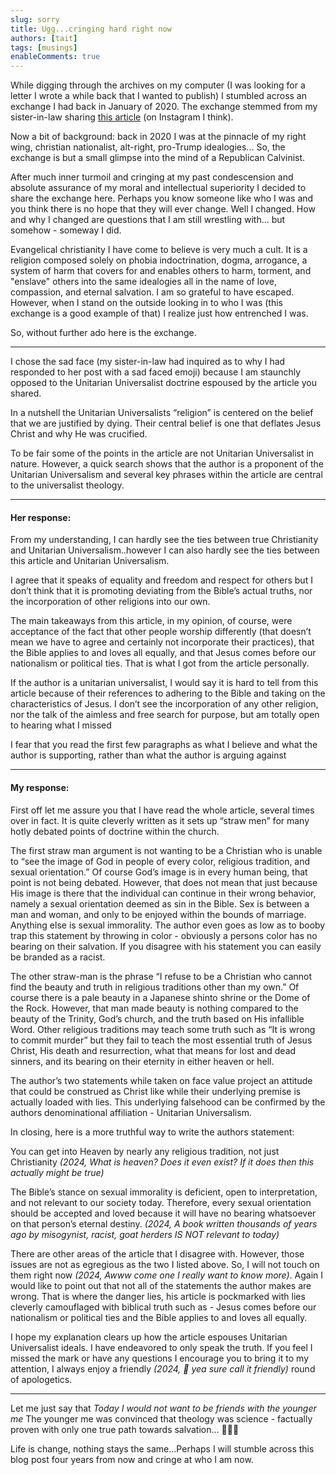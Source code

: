 ```yaml
---
slug: sorry
title: Ugg...cringing hard right now
authors: [tait]
tags: [musings]
enableComments: true
---
```


While digging through the archives on my computer (I was looking for a letter I wrote a while back that I wanted to publish) I stumbled across an exchange I had back in January of 2020. The exchange stemmed from my sister-in-law sharing [this article](https://johnpavlovitz.com/2016/10/21/the-kind-of-christian-i-refuse-to-be/) (on Instagram I think).

Now a bit of background: back in 2020 I was at the pinnacle of my right wing, christian nationalist, alt-right, pro-Trump idealogies... So, the exchange is but a small glimpse into the mind of a Republican Calvinist.

After much inner turmoil and cringing at my past condescension and absolute assurance of my moral and intellectual superiority I decided to share the exchange here. Perhaps you know someone like who I was and you think there is no hope that they will ever change. Well I changed. How and why I changed are questions that I am still wrestling with... but somehow - someway I did.

Evangelical christianity I have come to believe is very much a cult. It is a religion composed solely on phobia indoctrination, dogma, arrogance, a system of harm that covers for and enables others to harm, torment, and "enslave" others into the same idealogies all in the name of love, compassion, and eternal salvation. I am so grateful to have escaped. However, when I stand on the outside looking in to who I was (this exchange is a good example of that) I realize just how entrenched I was.

So, without further ado here is the exchange.

---

I chose the sad face (my sister-in-law had inquired as to why I had responded to her post with a sad faced emoji) because I am staunchly opposed to the Unitarian Universalist doctrine espoused by the article you shared.

In a nutshell the Unitarian Universalists “religion” is centered on the belief that we are justified by dying. Their central belief is one that deflates Jesus Christ and why He was crucified.

To be fair some of the points in the article are not Unitarian Universalist in nature. However, a quick search shows that the author is a proponent of the Unitarian Universalism and several key phrases within the article are central to the universalist theology.

---

#### Her response:

From my understanding, I can hardly see the ties between true Christianity and Unitarian Universalism..however I can also hardly see the ties between this article and Unitarian Universalism.

I agree that it speaks of equality and freedom and respect for others but I don’t think that it is promoting deviating from the Bible’s actual truths, nor the incorporation of other religions into our own.

The main takeaways from this article, in my opinion, of course, were acceptance of the fact that other people worship differently (that doesn’t mean we have to agree and certainly not incorporate their practices), that the Bible applies to and loves all equally, and that Jesus comes before our nationalism or political ties. That is what I got from the article personally.

If the author is a unitarian universalist, I would say it is hard to tell from this article because of their references to adhering to the Bible and taking on the characteristics of Jesus. I don’t see the incorporation of any other religion, nor the talk of the aimless and free search for purpose, but am totally open to hearing what I missed

I fear that you read the first few paragraphs as what I believe and what the author is supporting, rather than what the author is arguing against

---

#### My response:

First off let me assure you that I have read the whole article, several times over in fact. It is quite cleverly written as it sets up “straw men” for many hotly debated points of doctrine within the church.

The first straw man argument is not wanting to be a Christian who is unable to “see the image of God in people of every color, religious tradition, and sexual orientation.”
Of course God’s image is in every human being, that point is not being debated. However, that does not mean that just because His image is there that the individual can continue in their wrong behavior, namely a sexual orientation deemed as sin in the Bible.
Sex is between a man and woman, and only to be enjoyed within the bounds of marriage. Anything else is sexual immorality. The author even goes as low as to booby trap this statement by throwing in color - obviously a persons color has no bearing on their salvation. If you disagree with his statement you can easily be branded as a racist.

The other straw-man is the phrase “I refuse to be a Christian who cannot find the beauty and truth in religious traditions other than my own.”
Of course there is a pale beauty in a Japanese shinto shrine or the Dome of the Rock. However, that man made beauty is nothing compared to the beauty of the Trinity, God’s church, and the truth based on His infallible Word. Other religious traditions may teach some truth such as “It is wrong to commit murder” but they fail to teach the most essential truth of Jesus Christ, His death and resurrection, what that means for lost and dead sinners, and its bearing on their eternity in either heaven or hell.

The author’s two statements while taken on face value project an attitude that could be construed as Christ like while their underlying premise is actually loaded with lies. This underlying falsehood can be confirmed by the authors denominational affiliation - Unitarian Universalism.

In closing, here is a more truthful way to write the authors statement:

You can get into Heaven by nearly any religious tradition, not just Christianity _(2024, What is heaven? Does it even exist? If it does then this actually might be true)_

The Bible’s stance on sexual immorality is deficient, open to interpretation, and not relevant to our society today. Therefore, every sexual orientation should be accepted and loved because it will have no bearing whatsoever on that person’s eternal destiny. _(2024, A book written thousands of years ago by misogynist, racist, goat herders IS NOT relevant to today)_

There are other areas of the article that I disagree with. However, those issues are not as egregious as the two I listed above. So, I will not touch on them right now _(2024, Awww come one I really want to know more)_. Again I would like to point out that not all of the statements the author makes are wrong. That is where the danger lies, his article is pockmarked with lies cleverly camouflaged with biblical truth such as - Jesus comes before our nationalism or political ties and the Bible applies to and loves all equally.

I hope my explanation clears up how the article espouses Unitarian Universalist ideals.
I have endeavored to only speak the truth. If you feel I missed the mark or have any questions I encourage you to bring it to my attention, I always enjoy a friendly _(2024, 🤣 yea sure call it friendly)_ round of apologetics.

---

Let me just say that _Today I would not want to be friends with the younger me_ The younger me was convinced that theology was science - factually proven with only one true path towards salvation... 🥱🤢🤮

Life is change, nothing stays the same...Perhaps I will stumble across this blog post four years from now and cringe at who I am now.
